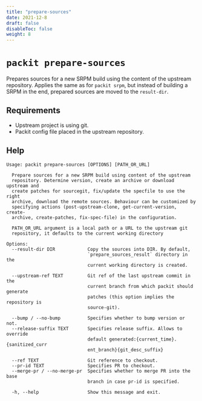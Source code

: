 ```yaml
---
title: "prepare-sources"
date: 2021-12-8
draft: false
disableToc: false
weight: 8
---
```


# `packit prepare-sources`

Prepares sources for a new SRPM build using the content of the upstream repository.
Applies the same as for `packit srpm`, but instead of building a SRPM in the end,
prepared sources are moved to the `result-dir`.


## Requirements

* Upstream project is using git.
* Packit config file placed in the upstream repository.


## Help


    Usage: packit prepare-sources [OPTIONS] [PATH_OR_URL]
    
      Prepare sources for a new SRPM build using content of the upstream
      repository. Determine version, create an archive or download upstream and
      create patches for sourcegit, fix/update the specfile to use the right
      archive, download the remote sources. Behaviour can be customized by
      specifying actions (post-upstream-clone, get-current-version, create-
      archive, create-patches, fix-spec-file) in the configuration.
    
      PATH_OR_URL argument is a local path or a URL to the upstream git
      repository, it defaults to the current working directory
    
    Options:
      --result-dir DIR            Copy the sources into DIR. By default,
                                  `prepare_sources_result` directory in the
                                  current working directory is created.
    
      --upstream-ref TEXT         Git ref of the last upstream commit in the
                                  current branch from which packit should generate
                                  patches (this option implies the repository is
                                  source-git).
    
      --bump / --no-bump          Specifies whether to bump version or not.
      --release-suffix TEXT       Specifies release suffix. Allows to override
                                  default generated:{current_time}.{sanitized_curr
                                  ent_branch}{git_desc_suffix}
    
      --ref TEXT                  Git reference to checkout.
      --pr-id TEXT                Specifies PR to checkout.
      --merge-pr / --no-merge-pr  Specifies whether to merge PR into the base
                                  branch in case pr-id is specified.
    
      -h, --help                  Show this message and exit.


